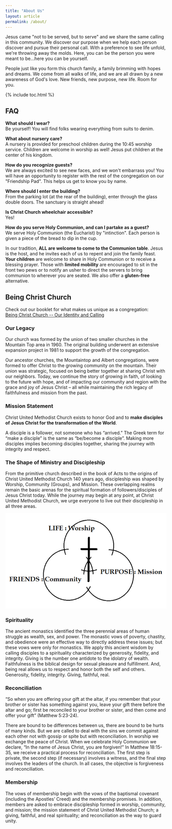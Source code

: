 ```yaml
---
title: "About Us"
layout: article
permalink: /about/
---
```


Jesus came "not to be served, but to serve" and we share the same calling in this community. We discover our purpose when we help each person discover and pursue their personal call. With a preference to see life unfold, we're throwing away the molds. Here, you can be the person you were meant to be...here you can be yourself.

People just like you form this church family, a family brimming with hopes and dreams. We come from all walks of life, and we are all drawn by a new awareness of God's love. New friends, new purpose, new life. Room for you.

{% include toc.html %}

## FAQ

**What should I wear?**<br />
Be yourself! You will find folks wearing everything from suits to denim.

**What about nursery care?**<br />
A nursery is provided for preschool children during the 10:45 worship service. Children are welcome in worship as well! Jesus put children at the center of his kingdom.

**How do you recognize guests?**<br />
We are always excited to see new faces, and we won't embarrass you! You will have an opportunity to register with the rest of the congregation on our "Friendship Pad". This helps us get to know you by name.

**Where should I enter the building?**<br />
From the parking lot (at the rear of the building), enter through the glass double doors. The sanctuary is straight ahead!

**Is Christ Church wheelchair accessible?**<br />
Yes!

**How do you serve Holy Communion, and can I partake as a guest?**<br />
We serve Holy Communion (the Eucharist) by "intinction". Each person is given a piece of the bread to dip in the cup.

In our tradition, **ALL are welcome to come to the Communion table**. Jesus is the host, and he invites each of us to repent and join the family feast. **Your children** are welcome to share in Holy Communion or to receive a blessing prayer. Those with **limited mobility** are encouraged to sit in the front two pews or to notify an usher to direct the servers to bring communion to wherever you are seated. We also offer a **gluten-free** alternative.

## Being Christ Church

Check out our booklet for what makes us unique as a congregation:<br />
[Being Christ Church -- Our Identity and Calling](/being-christ-church-booklet.pdf)

### Our Legacy

Our church was formed by the union of two smaller churches in the Mountain Top area in 1960. The original building underwent an extensive expansion project in 1981 to support the growth of the congregation.

Our ancestor churches, the Mountaintop and Albert congregations, were formed to offer Christ to the growing community on the mountain.  Their union was strategic, focused on being better together at sharing Christ with our neighbors.  Today, we continue the story of growing in faith, of looking to the future with hope, and of impacting our community and region with the grace and joy of Jesus Christ – all while maintaining the rich legacy of faithfulness and mission from the past.

### Mission Statement

Christ United Methodist Church exists to honor God and to **make disciples of Jesus Christ for the transformation of the World**.

A disciple is a follower, not someone who has “arrived.”  The Greek term for “make a disciple” is the same as “be/become a disciple”.  Making more disciples implies becoming disciples together, sharing the journey with integrity and respect.

### The Shape of Ministry and Discipleship

From the primitive church described in the book of Acts to the origins of Christ United Methodist Church 140 years ago, discipleship was shaped by Worship, Community (Groups), and Mission.  These overlapping realms remain the basic arenas for the spiritual formation of followers/disciples of Jesus Christ today.  While the journey may begin at any point, at Christ United Methodist Church, we urge everyone to live out their discipleship in all three areas.

![The Shape of Discipleship](/images/pages/shape-of-discipleship.png)

### Spirituality

The ancient monastics identified the three perennial areas of human struggle as wealth, sex, and power.  The monastic vows of poverty, chastity, and obedience were an effective way to directly address these issues; but these vows were only for monastics.  We apply this ancient wisdom by calling disciples to a spirituality characterized by generosity, fidelity, and integrity.  Giving is the number one antidote to the idolatry of wealth.  Faithfulness is the biblical design for sexual pleasure and fulfillment.  And, being real allows us to respect and honor both the self and others. Generosity, fidelity, integrity.  Giving, faithful, real.

### Reconciliation

“So when you are offering your gift at the altar, if you remember that your brother or sister has something against you, leave your gift there before the altar and go; first be reconciled to your brother or sister, and then come and offer your gift” (Matthew 5:23-24).

There are bound to be differences between us, there are bound to be hurts of many kinds.  But we are called to deal with the sins we commit against each other not with gossip or spite but with reconciliation.  In worship we exchange the peace of Christ.  When we celebrate Holy Communion we declare, “In the name of Jesus Christ, you are forgiven!”  In Matthew 18:15-35, we receive a practical process for reconciliation.  The first step is private, the second step (if necessary) involves a witness, and the final step involves the leaders of the church.  In all cases, the objective is forgiveness and reconciliation.

### Membership

The vows of membership begin with the vows of the baptismal covenant (including the Apostles’ Creed) and the membership promises.  In addition, members are asked to embrace discipleship formed in worship, community, and mission; the mission statement of Christ United Methodist Church; a giving, faithful, and real spirituality; and reconciliation as the way to guard unity.
